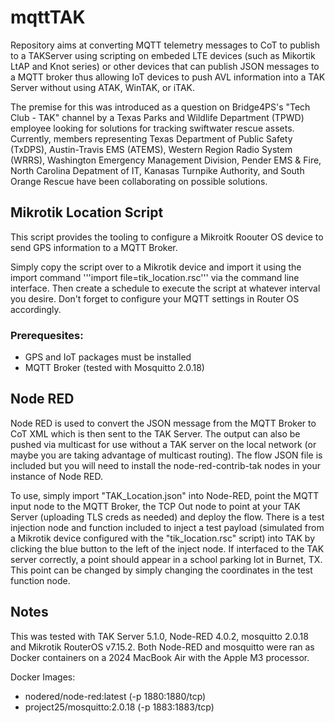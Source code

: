 # mqttTAK
Repository aims at converting MQTT telemetry messages to CoT to publish to a TAKServer using scripting on embeded LTE devices (such as Mikortik LtAP and Knot series) or other devices that can publish JSON messages to a MQTT broker thus allowing IoT devices to push AVL information into a TAK Server without using ATAK, WinTAK, or iTAK.

The premise for this was introduced as a question on Bridge4PS's "Tech Club - TAK" channel by a Texas Parks and Wildlife Department (TPWD) employee looking for solutions for tracking swiftwater rescue assets. Currently, members representing Texas Department of Public Safety (TxDPS), Austin-Travis EMS (ATEMS), Western Region Radio System (WRRS), Washington Emergency Management Division, Pender EMS & Fire, North Carolina Depatment of IT, Kanasas Turnpike Authority, and South Orange Rescue have been collaborating on possible solutions.

## Mikrotik Location Script
This script provides the tooling to configure a Mikroitk Roouter OS device to send GPS information to a MQTT Broker.

Simply copy the script over to a Mikrotik device and import it using the import command '''import file=tik_location.rsc''' via the command line interface. Then create a schedule to execute the script at whatever interval you desire. Don't forget to configure your MQTT settings in Router OS accordingly. 
### Prerequesites:
- GPS and IoT packages must be installed
- MQTT Broker (tested with Mosquitto 2.0.18)

## Node RED
Node RED is used to convert the JSON message from the MQTT Broker to CoT XML which is then sent to the TAK Server. The output can also be pushed via multicast for use without a TAK server on the local network (or maybe you are taking advantage of multicast routing). The flow JSON file is included but you will need to install the node-red-contrib-tak nodes in your instance of Node RED.

To use, simply import "TAK_Location.json" into Node-RED, point the MQTT input node to the MQTT Broker, the TCP Out node to point at your TAK Server (uploading TLS creds as needed) and deploy the flow. There is a test injection node and function included to inject a test payload (simulated from a Mikrotik device configured with the "tik_location.rsc" script) into TAK by clicking the blue button to the left of the inject node. If interfaced to the TAK server correctly, a point should appear in a school parking lot in Burnet, TX. This point can be changed by simply changing the coordinates in the test function node.

## Notes
This was tested with TAK Server 5.1.0, Node-RED 4.0.2, mosquitto 2.0.18 and Mikrotik RouterOS v7.15.2. Both Node-RED and mosquitto were ran as Docker containers on a 2024 MacBook Air with the Apple M3 processor.

Docker Images:
- nodered/node-red:latest (-p 1880:1880/tcp)
- project25/mosquitto:2.0.18 (-p 1883:1883/tcp)